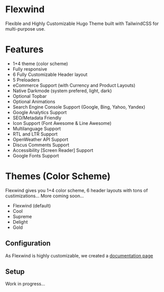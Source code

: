 # Flexwind
Flexible and Highly Customizable Hugo Theme built with TailwindCSS for multi-purpose use.


# Features
- 1+4 theme (color scheme)
- Fully responsive
- 6 Fully Customizable Header layout
- 5 Preloaders
- eCommerce Support (with Currency and Product Layouts)
- Native Darkmode (system prefered, light, dark)
- Optional Topbar
- Optional Animations
- Search Engine Console Support (Google, Bing, Yahoo, Yandex)
- Google Analytics Support
- SEO/Metadata Friendly
- Icon Support (Font Awesome & Line Awesome)
- Multilanguage Support
- RTL and LTR Support
- OpenWeather API Support
- Discus Comments Support
- Accessibility [Screen Reader] Support
- Google Fonts Support


# Themes (Color Scheme)

Flexwind gives you 1+4 color scheme, 6 header layouts with tons of custimizations... More coming soon...
- Flexwind (default)
- Cool
- Supreme
- Delight
- Gold


## Configuration
As Flexwind is highly customizable, we created a [documentation page](https://stackoverflow.com)

## Setup
 Work in progress...
